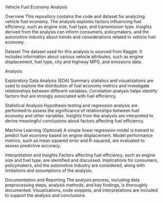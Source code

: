 Vehicle Fuel Economy Analysis

Overview
This repository contains the code and dataset for analyzing vehicle fuel economy. The analysis explores factors influencing fuel efficiency, such as engine size, fuel type, and transmission type. Insights derived from the analysis can inform consumers, policymakers, and the automotive industry about trends and considerations related to vehicle fuel economy.

Dataset
The dataset used for this analysis is sourced from Kaggle. It includes information about various vehicle attributes, such as engine displacement, fuel type, city and highway MPG, and emissions data.

Analysis

Exploratory Data Analysis (EDA)
Summary statistics and visualizations are used to explore the distribution of fuel economy metrics and investigate relationships between different variables.
Correlation analysis helps identify factors that are strongly associated with fuel efficiency.

Statistical Analysis
Hypothesis testing and regression analysis are performed to assess the significance of relationships between fuel economy and other variables.
Insights from the analysis are interpreted to derive meaningful conclusions about factors affecting fuel efficiency.

Machine Learning (Optional)
A simple linear regression model is trained to predict fuel economy based on engine displacement.
Model performance metrics, such as mean squared error and R-squared, are evaluated to assess predictive accuracy.

Interpretation and Insights
Factors affecting fuel efficiency, such as engine size and fuel type, are identified and discussed.
Implications for consumers, policymakers, and the automotive industry are considered, along with limitations and assumptions of the analysis.

Documentation and Reporting
The analysis process, including data preprocessing steps, analysis methods, and key findings, is thoroughly documented.
Visualizations, code snippets, and interpretations are included to support the analysis and conclusions.
